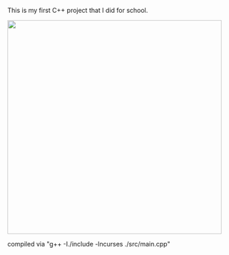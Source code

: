 This is my first C++ project that I did for school.

<img src="https://github.com/user-attachments/assets/e5f89199-1e9c-4c45-a101-f77ad039c88f" width="480">

compiled via "g++ -I./include -lncurses ./src/main.cpp"
